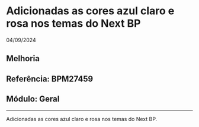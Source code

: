 # Adicionadas as cores azul claro e rosa nos temas do Next BP
04/09/2024
## Melhoria
## Referência: BPM27459
## Módulo: Geral
***

Adicionadas as cores azul claro e rosa nos temas do Next BP.